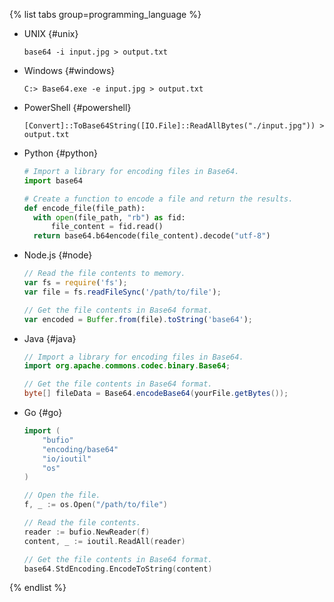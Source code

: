 
{% list tabs group=programming_language %}

- UNIX {#unix}

  ```
  base64 -i input.jpg > output.txt
  ```

- Windows {#windows}

  ```
  C:> Base64.exe -e input.jpg > output.txt
  ```

- PowerShell {#powershell}

  ```
  [Convert]::ToBase64String([IO.File]::ReadAllBytes("./input.jpg")) > output.txt
  ```

- Python {#python}

  ```python
  # Import a library for encoding files in Base64.
  import base64
  
  # Create a function to encode a file and return the results.
  def encode_file(file_path):
    with open(file_path, "rb") as fid:
        file_content = fid.read()
    return base64.b64encode(file_content).decode("utf-8")
  ```

- Node.js {#node}

  ```js
  // Read the file contents to memory.
  var fs = require('fs');
  var file = fs.readFileSync('/path/to/file');

  // Get the file contents in Base64 format.
  var encoded = Buffer.from(file).toString('base64');
  ```

- Java {#java}

  ```java
  // Import a library for encoding files in Base64.
  import org.apache.commons.codec.binary.Base64;

  // Get the file contents in Base64 format.
  byte[] fileData = Base64.encodeBase64(yourFile.getBytes());
  ```

- Go {#go}

  ```go
  import (
      "bufio"
      "encoding/base64"
      "io/ioutil"
      "os"
  )

  // Open the file.
  f, _ := os.Open("/path/to/file")

  // Read the file contents.
  reader := bufio.NewReader(f)
  content, _ := ioutil.ReadAll(reader)

  // Get the file contents in Base64 format.
  base64.StdEncoding.EncodeToString(content)
  ```

{% endlist %}